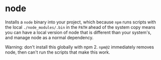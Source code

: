 node
========

Installs a `node` binary into your project, which because `npm` runs scripts with the local `./node_modules/.bin` in the `PATH` ahead of the system copy means you can have a local version of node that is different than your system's, and manage node as a normal dependency.

Warning: don't install this globally with npm 2. `npm@2` immediately removes node, then can't run the scripts that make this work.

